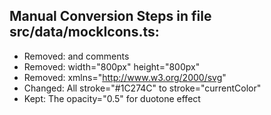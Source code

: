 ## Manual Conversion Steps in file src/data/mockIcons.ts:

- Removed: <?xml version="1.0" encoding="utf-8"?> and comments
- Removed: width="800px" height="800px"
- Removed: xmlns="http://www.w3.org/2000/svg"
- Changed: All stroke="#1C274C" to stroke="currentColor"
- Kept: The opacity="0.5" for duotone effect